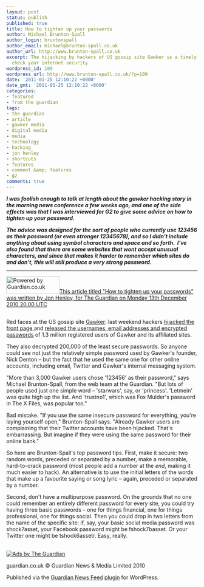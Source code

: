 ```yaml
---
layout: post
status: publish
published: true
title: How to tighten up your passwords
author: Michael Brunton-Spall
author_login: bruntonspall
author_email: michael@brunton-spall.co.uk
author_url: http://www.brunton-spall.co.uk
excerpt: The hijacking by hackers of US gossip site Gawker is a timely reminder to
  check your internet security
wordpress_id: 109
wordpress_url: http://www.brunton-spall.co.uk/?p=109
date: '2011-01-25 12:10:22 +0000'
date_gmt: '2011-01-25 12:10:22 +0000'
categories:
- featured
- from the guardian
tags:
- the guardian
- article
- gawker media
- digital media
- media
- technology
- hacking
- jon henley
- shortcuts
- features
- comment &amp; features
- g2
comments: true
---
```

<p><strong><em>I was foolish enough to talk at length about the gawker hacking story in the morning news conference a few weeks ago, and one of the side effects was that I was interviewed for G2 to give some advice on how to tighten up your password.</em></strong></p>
<p><strong><em>The advice was designed for the sort of people who currently use 123456 as their password (or even stronger 12345678), and so I didn't include anything about using symbol characters and space and so forth.  I've also found that there are some websites that wont accept unusual characters, and since that makes it harder to remember which sites do and don't, this will still produce a very strong password.</em></strong></p>
<hr /><!-- GUARDIAN WATERMARK -->
<p><a href="http://www.theguardian.com/media/2010/dec/13/how-to-tighten-up-passwords"><img class="alignright" src="http://image.guardian.co.uk/sys-images/Guardian/Pix/pictures/2010/03/01/poweredbyguardianBLACK.png" alt="Powered by Guardian.co.uk" width="140" height="45" />This article titled "How to tighten up your passwords" was written by Jon Henley, for The Guardian on Monday 13th December 2010 20.00 UTC</a></p>
<p><img src="http://hits.theguardian.com/b/ss/guardiangu-api/1/H.20.3/98867?ns=guardian&amp;pageName=How+to+tighten+up+your+passwords+Article+1493744&amp;ch=Media&amp;c2=67197&amp;c4=Gawker+Media%2CDigital+media%2CMedia%2CTechnology%2CHacking+%28Technology%29&amp;c3=The+Guardian&amp;c6=Jon+Henley&amp;c7=10-Dec-13&amp;c8=1493744&amp;c9=Article" width="1" height="1" />
<!--more-->
<p>Red faces at the US gossip site <a href="http://gawker.com/" title="Gawker">Gawker</a>: last weekend hackers <a href="http://www.guardian.co.uk/technology/blog/2010/dec/13/gawker-hacked-password-change" title="hijacked the front page ">hijacked the front page </a>and <a href="http://thenextweb.com/media/2010/12/13/gawker-hackers-release-file-with-ftp-author-reader-usernamespasswords/" title="release the usernames, email addresses and encrypted passwords">released the usernames, email addresses and encrypted passwords</a> of 1.3 million registered users of Gawker and its affiliated sites.</p>
<p>They also decrypted 200,000 of the least secure passwords. So anyone could see not just the relatively simple password used by Gawker's founder, Nick Denton – but the fact that he used the same one for other online accounts, including email, Twitter and Gawker's internal messaging system.</p>
<p>"More than 3,000 Gawker users chose '123456' as their password," says Michael  Brunton-Spall, from the web team at the Guardian. "But lots of people used just one simple word – 'starwars', say, or 'princess'. 'Letmein' was quite high up the list. And 'trustno1', which was Fox Mulder's  password in The X Files, was popular too."</p>
<p>Bad mistake. "If you use the same insecure password for everything, you're laying yourself open," Brunton-Spall says. "Already Gawker users are complaining that their Twitter accounts have been hijacked. That's embarrassing. But imagine if they were using the same password for their online bank."</p>
<p>So here are Brunton-Spall's top password tips. First, make it secure: two random words, preceded or separated by a number, make a memorable, hard-to-crack password (most people add a number at the <em>end</em>, making it much easier to hack). An alternative is to use the initial letters of the words that make up a favourite saying or song lyric – again, preceded or separated by a number.</p>
<p>Second, don't have a multipurpose password. On the grounds that no one could remember an entirely different password for every site, you could try having three basic passwords – one for things financial, one for things professional, one for things social. Then you could drop in two letters from the name of the specific site: if, say, your basic social media password was shock7asset, your Facebook password might be fshock7basset. Or your Twitter one might be tshock6assetr. Easy, really.</p>
<div class="gu_advert">
<p>          <a href="http://oas.theguardian.com/RealMedia/ads/click_nx.ads/guardianapis.com/media/oas.html/@Bottom" rel="nofollow"><br />
              <img src="http://oas.theguardian.com/RealMedia/ads/adstream_nx.ads/guardianapis.com/media/oas.html/@Bottom" alt="Ads by The Guardian" /><br />
          </a></p></div>
<p><!-- Guardian Watermark: internal-code/content/369712002|2014-03-17T22:52:01Z|be6d559ef81d384237e1e8710d94cba6a9f9f14f -->
<p>guardian.co.uk &#169; Guardian News &amp; Media Limited 2010</p>
<p>Published via the <a href="http://www.guardian.co.uk/open-platform/news-feed-wordpress-plugin" target="_blank" title="Guardian plugin page">Guardian News Feed</a> <a href="http://wordpress.org/extend/plugins/the-guardian-news-feed/" target="_blank" title="Wordress plugin page">plugin</a> for WordPress.</p>
<p><!-- END GUARDIAN WATERMARK --></p>
